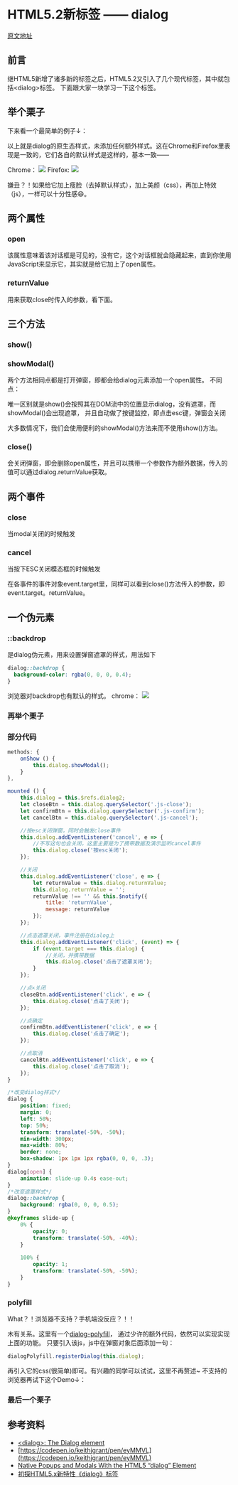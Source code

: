 # HTML5.2新标签 —— dialog 

[原文地址](https://denzel.netlify.com/html/dialog_element.html)

## 前言
继HTML5新增了诸多新的标签之后，HTML5.2又引入了几个现代标签，其中就包括&lt;dialog&gt;标签。
下面跟大家一块学习一下这个标签。

## 举个栗子
下来看一个最简单的例子↓：

<Dialog-Demo1/>

以上就是dialog的原生态样式，未添加任何额外样式。这在Chrome和Firefox里表现是一致的，它们各自的默认样式是这样的，基本一致——

Chrome：
![](http://p8rbt50i2.bkt.clouddn.com/dialog002.png)
Firefox:
![](http://p8rbt50i2.bkt.clouddn.com/dialog001.png)

嫌丑？！如果给它加上瘦脸（去掉默认样式），加上美颜（css），再加上特效（js），一样可以十分性感:smile:。

## 两个属性
### open
该属性意味着该对话框是可见的，没有它，这个对话框就会隐藏起来，直到你使用JavaScript来显示它，其实就是给它加上了open属性。
### returnValue
用来获取close时传入的参数，看下面。

## 三个方法
### show()
### showModal()
两个方法相同点都是打开弹窗，即都会给dialog元素添加一个open属性。
不同点：

唯一区别就是show()会按照其在DOM流中的位置显示dialog，没有遮罩，而showModal()会出现遮罩，
并且自动做了按键监控，即点击esc键，弹窗会关闭

大多数情况下，我们会使用便利的showModal()方法来而不使用show()方法。
### close()
会关闭弹窗，即会删除open属性，并且可以携带一个参数作为额外数据，传入的值可以通过dialog.returnValue获取。

## 两个事件
### close
当modal关闭的时候触发
### cancel
当按下ESC关闭模态框的时候触发

在各事件的事件对象event.target里，同样可以看到close()方法传入的参数，即event.target。returnValue。

## 一个伪元素
### ::backdrop
是dialog伪元素，用来设置弹窗遮罩的样式，用法如下
```css
dialog::backdrop {
  background-color: rgba(0, 0, 0, 0.4);
}
```
浏览器对backdrop也有默认的样式。
chrome：
![](http://p8rbt50i2.bkt.clouddn.com/blogdialog003.png)

### 再举个栗子
<Dialog-Demo2/>

### 部分代码

```js
methods: {
    onShow () {
        this.dialog.showModal();
    }
},

mounted () {
    this.dialog = this.$refs.dialog2;
    let closeBtn = this.dialog.querySelector('.js-close');
    let confirmBtn = this.dialog.querySelector('.js-confirm');
    let cancelBtn = this.dialog.querySelector('.js-cancel');

    //按esc关闭弹窗，同时会触发close事件
    this.dialog.addEventListener('cancel', e => {
        //不写这句也会关闭，这里主要是为了携带数据及演示监听cancel事件
        this.dialog.close('按esc关闭');
    });

    //关闭
    this.dialog.addEventListener('close', e => {
        let returnValue = this.dialog.returnValue;
        this.dialog.returnValue = '';
        returnValue !== '' && this.$notify({
            title: 'returnValue',
            message: returnValue
        });
    });

    //点击遮罩关闭，事件注册在dialog上
    this.dialog.addEventListener('click', (event) => {
        if (event.target === this.dialog) {
            //关闭，并携带数据
            this.dialog.close('点击了遮罩关闭');
        }
    });

    //点×关闭
    closeBtn.addEventListener('click', e => {
        this.dialog.close('点击了关闭');
    });

    //点确定
    confirmBtn.addEventListener('click', e => {
        this.dialog.close('点击了确定');
    });

    //点取消
    cancelBtn.addEventListener('click', e => {
        this.dialog.close('点击了取消');
    });
}
```

```css
/*改变dialog样式*/
dialog {
    position: fixed;
    margin: 0;
    left: 50%;
    top: 50%;
    transform: translate(-50%, -50%);
    min-width: 300px;
    max-width: 80%;
    border: none;
    box-shadow: 1px 1px 1px rgba(0, 0, 0, .3);
}
dialog[open] {
    animation: slide-up 0.4s ease-out;
}
/*改变遮罩样式*/
dialog::backdrop {
    background: rgba(0, 0, 0, 0.5);
}
@keyframes slide-up {
    0% {
        opacity: 0;
        transform: translate(-50%, -40%);
    }
  
    100% {
        opacity: 1;
        transform: translate(-50%, -50%);
    }
}
```

### polyfill
What？！浏览器不支持？手机端没反应？！！

木有关系。这里有一个[dialog-polyfill](https://github.com/GoogleChrome/dialog-polyfill)，
通过少许的额外代码，依然可以实现实现上面的功能。
只要引入该js，js中在弹窗对象后面添加一句：
```js
dialogPolyfill.registerDialog(this.dialog);
```
再引入它的css(很简单)即可。有兴趣的同学可以试试，这里不再赘述~
不支持的浏览器再试下这个Demo↓：

### 最后一个栗子
<Dialog-Demo3/>

## 参考资料
- [&lt;dialog&gt;: The Dialog element](https://developer.mozilla.org/en-US/docs/Web/HTML/Element/dialog)
- [https://codepen.io/keithjgrant/pen/eyMMVL](https://codepen.io/keithjgrant/pen/eyMMVL)
- [Native Popups and Modals With the HTML5 “dialog” Element](https://webdesign.tutsplus.com/tutorials/native-popups-and-modals-with-the-html5-dialog-element--cms-23876)
- [初探HTML5.x新特性《dialog》标签](https://yq.aliyun.com/articles/374584)
